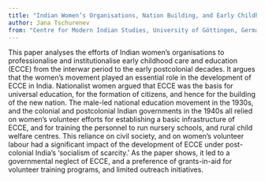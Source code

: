 ```yaml
---
title: "Indian Women’s Organisations, Nation Building, and Early Childhood Care and Education in India, 1920s to 1960s"
author: Jana Tschurenev 
from: "Centre for Modern Indian Studies, University of Göttingen, Germany)"
---
```


This paper analyses the efforts of Indian women’s organisations to professionalise and institutionalise early childhood care and education (ECCE) from the interwar period to the early postcolonial decades. It argues that the women’s movement played an essential role in the development of ECCE in India. Nationalist women argued that ECCE was the basis for universal education, for the formation of citizens, and hence for the building of the new nation. The male-led national education movement in the 1930s, and the colonial and postcolonial Indian governments in the 1940s all relied on women’s volunteer efforts for establishing a basic infrastructure of ECCE, and for training the personnel to run nursery schools, and rural child welfare centres. This reliance on civil society, and on women’s volunteer labour had a significant impact of the development of ECCE under post-colonial India’s ‘socialism of scarcity.’ As the paper shows, it led to a governmental neglect of ECCE, and a preference of grants-in-aid for volunteer training programs, and limited outreach initiatives.